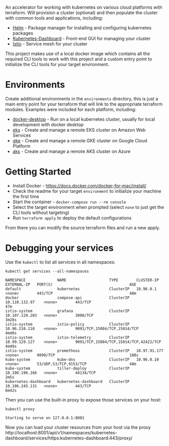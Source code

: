 An accelerator for working with kubernetes on various cloud platforms with terraform. Will provision a cluster (optional) and 
then populate the cluster with common tools and applications, including:

* [Helm](https://helm.sh/) - Package manager for installing and configuring kubernetes packages
* [Kubernetes-Dashboard](https://kubernetes.io/docs/tasks/access-application-cluster/web-ui-dashboard/) - Front-end GUI for managing your cluster
* [Istio](https://istio.io/) - Service mesh for your cluster

This project makes use of a local docker image which contains all the required CLI tools to work with this project and 
a custom entry point to initialize the CLI tools for your target environment. 

# Environments

Create additional environments in the `environments` directory, this is just a main entry point for your terraform
that will link to the appropriate terraform modules. Examples were included for each platform, including:

* [docker-desktop](./environments/docker-desktop_example) - Run on a local kubernetes cluster, usually for local development with docker desktop
* [eks](./environments/eks_example) - Create and manage a remote EKS cluster on Amazon Web Services
* [gke](./environments/gke_example) - Create and manage a remote GKE cluster on Google Cloud Platform
* [aks](./environments/aks_example) - Create and manage a remote AKS cluster on Azure

# Getting Started

* Install Docker - https://docs.docker.com/docker-for-mac/install/
* Check the readme for your target `environment` to initialize your machine the first time
* Start the container - `docker-compose run --rm console`
* Select the target environment when prompted (select `none` to just get the CLI tools without targeting)
* Run `terraform apply` to deploy the default configurations

From there you can modify the source terraform files and run a new apply. 

# Debugging your services

Use the `kubectl` to list all services in all namespaces:

```
kubectl get services --all-namespaces

NAMESPACE              NAME                   TYPE        CLUSTER-IP       EXTERNAL-IP   PORT(S)                                  AGE
default                kubernetes             ClusterIP   10.96.0.1        <none>        443/TCP                                  48m
docker                 compose-api            ClusterIP   10.110.132.97    <none>        443/TCP                                  47m
istio-system           grafana                ClusterIP   10.107.120.203   <none>        3000/TCP                                 3m28s
istio-system           istio-policy           ClusterIP   10.96.210.110    <none>        9091/TCP,15004/TCP,15014/TCP             4m40s
istio-system           istio-telemetry        ClusterIP   10.99.129.127    <none>        9091/TCP,15004/TCP,15014/TCP,42422/TCP   4m40s
istio-system           prometheus             ClusterIP   10.97.91.177     <none>        9090/TCP                                 108s
kube-system            kube-dns               ClusterIP   10.96.0.10       <none>        53/UDP,53/TCP,9153/TCP                   48m
kube-system            tiller-deploy          ClusterIP   10.100.196.166   <none>        44134/TCP                                2m5s
kubernetes-dashboard   kubernetes-dashboard   ClusterIP   10.106.245.131   <none>        443/TCP                                  6m42s
```

Then you can use the built-in proxy to expose those services on your host:

```
kubectl proxy

Starting to serve on 127.0.0.1:8001
```

Now you can load your cluster resources from your host via the proxy http://localhost:8001/api/v1/namespaces/kubernetes-dashboard/services/https:kubernetes-dashboard:443/proxy/